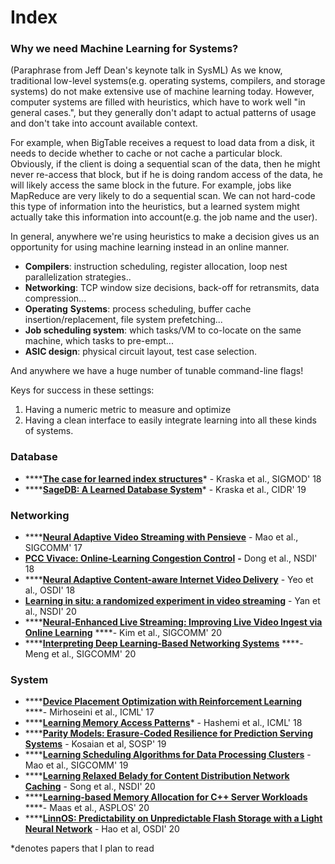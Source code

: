 # Index

### Why we need Machine Learning for Systems?

\(Paraphrase from Jeff Dean's keynote talk in SysML\) As we know, traditional low-level systems\(e.g. operating systems, compilers, and storage systems\) do not make extensive use of machine learning today. However, computer systems are filled with heuristics, which have to work well "in general cases.", but they generally don't adapt to actual patterns of usage and don't take into account available context.

For example, when BigTable receives a request to load data from a disk, it needs to decide whether to cache or not cache a particular block. Obviously, if the client is doing a sequential scan of the data, then he might never re-access that block, but if he is doing random access of the data, he will likely access the same block in the future. For example, jobs like MapReduce are very likely to do a sequential scan. We can not hard-code this type of information into the heuristics, but a learned system might actually take this information into account\(e.g. the job name and the user\).

In general, anywhere we're using heuristics to make a decision gives us an opportunity for using machine learning instead in an online manner.

* **Compilers**: instruction scheduling, register allocation, loop nest parallelization strategies..
* **Networking**: TCP window size decisions, back-off for retransmits, data compression...
* **Operating** **Systems**: process scheduling, buffer cache insertion/replacement, file system prefetching...
* **Job scheduling system**: which tasks/VM to co-locate on the same machine, which tasks to pre-empt...
* **ASIC design**: physical circuit layout, test case selection.

And anywhere we have a huge number of tunable command-line flags! 

Keys for success in these settings:

1. Having a numeric metric to measure and optimize
2. Having a clean interface to easily integrate learning into all these kinds of systems.



### Database

* \*\*\*\*[**The case for learned index structures**](https://arxiv.org/abs/1712.01208)\* - Kraska et al., SIGMOD' 18
* \*\*\*\*[**SageDB: A Learned Database System**](http://cidrdb.org/cidr2019/papers/p117-kraska-cidr19.pdf)\* - Kraska et al., CIDR' 19

### Networking

* \*\*\*\*[**Neural Adaptive Video Streaming with Pensieve**](https://people.csail.mit.edu/hongzi/content/publications/Pensieve-Sigcomm17.pdf) - Mao et al., SIGCOMM' 17
* [**PCC Vivace: Online-Learning Congestion Control**](https://www.usenix.org/system/files/conference/nsdi18/nsdi18-dong.pdf) **-** Dong et al., NSDI' 18
* \*\*\*\*[**Neural Adaptive Content-aware Internet Video Delivery**](https://www.usenix.org/system/files/osdi18-yeo.pdf) - Yeo et al., OSDI' 18 
* [**Learning in situ: a randomized experiment in video streaming**](https://www.usenix.org/conference/nsdi20/presentation/yan) - Yan et al., NSDI' 20 
* \*\*\*\*[**Neural-Enhanced Live Streaming: Improving Live Video Ingest via Online Learning**](https://dl.acm.org/doi/abs/10.1145/3387514.3405856) ****- Kim et al., SIGCOMM' 20
* \*\*\*\*[**Interpreting Deep Learning-Based Networking Systems**](https://dl.acm.org/doi/10.1145/3387514.3405859) ****- Meng et al., SIGCOMM' 20

### System

* \*\*\*\*[**Device Placement Optimization with Reinforcement Learning**](https://arxiv.org/abs/1706.04972) ****- Mirhoseini et al., ICML' 17
* \*\*\*\*[**Learning Memory Access Patterns**](https://arxiv.org/pdf/1803.02329.pdf)\* - Hashemi et al., ICML' 18
* \*\*\*\*[**Parity Models: Erasure-Coded Resilience for Prediction Serving Systems**](http://delivery.acm.org/10.1145/3360000/3359654/p30-kosaian.pdf?ip=35.3.50.157&id=3359654&acc=OPENTOC&key=93447E3B54F7D979%2E0A17827594E6F2C8%2E4D4702B0C3E38B35%2EC42B82B87617960C&__acm__=1572846710_212460fc2118b4ddbb56646253af114b) - Kosaian et al, SOSP' 19
* \*\*\*\*[**Learning Scheduling Algorithms for Data Processing Clusters**](https://web.mit.edu/decima/content/sigcomm-2019.pdf) - Mao et al., SIGCOMM' 19
* \*\*\*\*[**Learning Relaxed Belady for Content Distribution Network Caching**](https://www.usenix.org/conference/nsdi20/presentation/song) - Song et al., NSDI' 20
* \*\*\*\*[**Learning-based Memory Allocation for C++ Server Workloads**](https://research.google/pubs/pub49008/) ****- Maas et al., ASPLOS' 20
* \*\*\*\*[**LinnOS: Predictability on Unpredictable Flash Storage with a Light Neural Network**](https://www.usenix.org/system/files/osdi20-hao.pdf) - Hao et al, OSDI' 20



\*denotes papers that I plan to read

